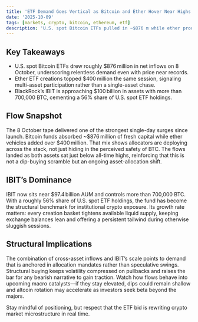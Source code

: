 ```yaml
---
title: 'ETF Demand Goes Vertical as Bitcoin and Ether Hover Near Highs'
date: '2025-10-09'
tags: [markets, crypto, bitcoin, ethereum, etf]
description: 'U.S. spot Bitcoin ETFs pulled in ~$876 m while ether products added $400 m+, and BlackRock’s IBIT is closing in on $100 b AUM.'
---
```


## Key Takeaways
- U.S. spot Bitcoin ETFs drew roughly $876 million in net inflows on 8 October, underscoring relentless demand even with price near records.
- Ether ETF creations topped $400 million the same session, signaling multi-asset participation rather than a single-asset chase.
- BlackRock’s IBIT is approaching $100 billion in assets with more than 700,000 BTC, cementing a 56% share of U.S. spot ETF holdings.

## Flow Snapshot
The 8 October tape delivered one of the strongest single-day surges since launch. Bitcoin funds absorbed ~$876 million of fresh capital while ether vehicles added over $400 million. That mix shows allocators are deploying across the stack, not just hiding in the perceived safety of BTC. The flows landed as both assets sat just below all-time highs, reinforcing that this is not a dip-buying scramble but an ongoing asset-allocation shift.

## IBIT’s Dominance
IBIT now sits near $97.4 billion AUM and controls more than 700,000 BTC. With a roughly 56% share of U.S. spot ETF holdings, the fund has become the structural benchmark for institutional crypto exposure. Its growth rate matters: every creation basket tightens available liquid supply, keeping exchange balances lean and offering a persistent tailwind during otherwise sluggish sessions.

## Structural Implications
The combination of cross-asset inflows and IBIT’s scale points to demand that is anchored in allocation mandates rather than speculative swings. Structural buying keeps volatility compressed on pullbacks and raises the bar for any bearish narrative to gain traction. Watch how flows behave into upcoming macro catalysts—if they stay elevated, dips could remain shallow and altcoin rotation may accelerate as investors seek beta beyond the majors.

Stay mindful of positioning, but respect that the ETF bid is rewriting crypto market microstructure in real time.
